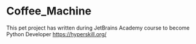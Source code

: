 # Coffee_Machine
This pet project has written during JetBrains Academy course to become Python Developer 
https://hyperskill.org/
